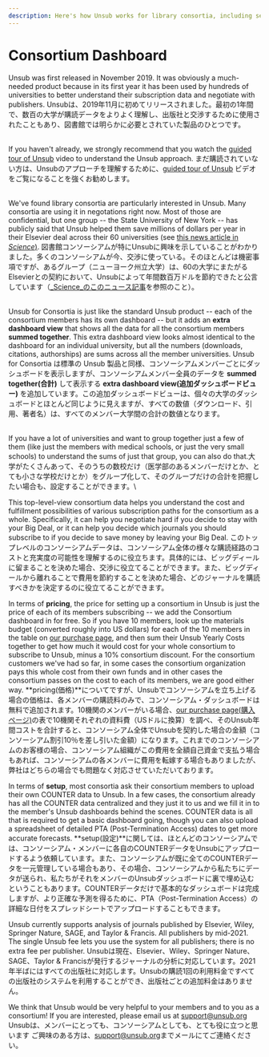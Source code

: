```yaml
---
description: Here's how Unsub works for library consortia, including setup and pricing(Unsubの図書館コンソーシアムでの利用方法、設定、価格について説明します。)
---
```


# Consortium Dashboard

Unsub was first released in November 2019. It was obviously a much-needed product because in its first year it has been used by hundreds of universities to better understand their subscription data and negotiate with publishers.
Unsubは、2019年11月に初めてリリースされました。最初の1年間で、数百の大学が購読データをよりよく理解し、出版社と交渉するために使用されたこともあり、図書館では明らかに必要とされていた製品のひとつです。

\
If you haven't already, we strongly recommend that you watch the [guided tour of Unsub](https://vimeo.com/420183913) video to understand the Unsub approach.
まだ購読されていない方は、Unsubのアプローチを理解するために、[guided tour of Unsub](https://vimeo.com/420183913) ビデオをご覧になることを強くお勧めします。

\
We've found library consortia are particularly interested in Unsub. Many consortia are using it in negotations right now. Most of those are confidential, but one group -- the State University of New York -- has publicly said that Unsub helped them save millions of dollars per year in their Elsevier deal across their 60 universities (see [this news article in _Science_)](https://www.sciencemag.org/news/2020/07/tool-saving-universities-millions-dollars-journal-subscriptions).
図書館コンソーシアムが特にUnsubに興味を示していることがわかりました。多くのコンソーシアムが今、交渉に使っている。そのほとんどは機密事項ですが、あるグループ（ニューヨーク州立大学）は、60の大学にまたがるElsevierとの契約において、Unsubによって年間数百万ドルを節約できたと公言しています（[_Science_のこのニュース記事](https://www.sciencemag.org/news/2020/07/tool-saving-universities-millions-dollars-journal-subscriptions)を参照のこと）。

\
Unsub for Consortia is just like the standard Unsub product -- each of the consortium members has its own dashboard -- but it adds an **extra dashboard view** that shows all the data for all the consortium members **summed together**. This extra dashboard view looks almost identical to the dashboard for an individual university, but all the numbers (downloads, citations, authorships) are sums across all the member universities.
Unsub for Consortia は標準の Unsub 製品と同様、コンソーシアムメンバーごとにダッシュボードを表示しますが、コンソーシアムメンバー全員のデータを **summed together(合計)** して表示する **extra dashboard view(追加ダッシュボードビュー)** を追加しています。この追加ダッシュボードビューは、個々の大学のダッシュボードとほとんど同じように見えますが、すべての数値（ダウンロード、引用、著者名）は、すべてのメンバー大学間の合計の数値となります。

\
If you have a lot of universities and want to group together just a few of them (like just the members with medical schools, or just the very small schools) to understand the sums of just that group, you can also do that.大学がたくさんあって、そのうちの数校だけ（医学部のあるメンバーだけとか、とても小さな学校だけとか）をグループ化して、そのグループだけの合計を把握したい場合も、設定することができます。\


This top-level-view consortium data helps you understand the cost and fulfillment possibilities of various subscription paths for the consortium as a whole. Specifically, it can help you negotiate hard if you decide to stay with your Big Deal, or it can help you decide which journals you should subscribe to if you decide to save money by leaving your Big Deal.
このトップレベルのコンソーシアムデータは、コンソーシアム全体の様々な購読経路のコストと充実度の可能性を理解するのに役立ちます。具体的には、ビッグディールに留まることを決めた場合、交渉に役立てることができます。また、ビッグディールから離れることで費用を節約することを決めた場合、どのジャーナルを購読すべきかを決定するのに役立てることができます。

In terms of **pricing**, the price for setting up a consortium in Unsub is just the price of each of its members subscribing -- we add the Consortium dashboard in for free. So if you have 10 members, look up the materials budget (converted roughly into US dollars) for each of the 10 members in the table on [our purchase page](https://unsub.org/purchase), and then sum their Unsub Yearly Costs together to get how much it would cost for your whole consortium to subscribe to Unsub, minus a 10% consortium discount. For the consortium customers we've had so far, in some cases the consortium organization pays this whole cost from their own funds and in other cases the consortium passes on the cost to each of its members, we are good either way.
**pricing(価格)**についてですが、Unsubでコンソーシアムを立ち上げる場合の価格は、各メンバーの購読料のみで、コンソーシアム・ダッシュボードは無料で追加されます。10機関のメンバーがいる場合、[our purchase page(購入ページ)](https://unsub.org/purchase)の表で10機関それぞれの資料費（USドルに換算）を調べ、そのUnsub年間コストを合計すると、コンソーシアム全体でUnsubを契約した場合の金額（コンソーシアム割引10％を差し引いた金額）になります。これまでのコンソーシアムのお客様の場合、コンソーシアム組織がこの費用を全額自己資金で支払う場合もあれば、コンソーシアムの各メンバーに費用を転嫁する場合もありましたが、弊社はどちらの場合でも問題なく対応させていただいております。

In terms of **setup**, most consortia ask their consortium members to upload their own COUNTER data to Unsub. In a few cases, the consortium already has all the COUNTER data centralized and they just it to us and we fill it in to the member's Unsub dashboards behind the scenes. COUNTER data is all that is required to get a basic dashboard going, though you can also upload a spreadsheet of detailed PTA (Post-Termination Access) dates to get more accurate forecasts.
**setup(設定)**に関しては、ほとんどのコンソーシアムでは、コンソーシアム・メンバーに各自のCOUNTERデータをUnsubにアップロードするよう依頼しています。また、コンソーシアムが既に全てのCOUNTERデータを一元管理している場合もあり、その場合、コンソーシアムから私たちにデータが送られ、私たちがそれをメンバーのUnsubダッシュボードに裏で埋め込むということもあります。COUNTERデータだけで基本的なダッシュボードは完成しますが、より正確な予測を得るために、PTA（Post-Termination Access）の詳細な日付をスプレッドシートでアップロードすることもできます。

Unsub currently supports analysis of journals published by Elsevier, Wiley, Springer Nature, SAGE, and Taylor & Francis. All publishers by mid-2021. The single Unsub fee lets you use the system for all publishers; there is no extra fee per publisher.
Unsubは現在、Elsevier、Wiley、Springer Nature、SAGE、Taylor & Francisが発行するジャーナルの分析に対応しています。2021年半ばにはすべての出版社に対応します。Unsubの購読1回の利用料金ですべての出版社のシステムを利用することができ、出版社ごとの追加料金はありません。

We think that Unsub would be very helpful to your members and to you as a consortium! If you are interested, please email us at [support@unsub.org](mailto:support@unsub.org)
Unsubは、メンバーにとっても、コンソーシアムとしても、とても役に立つと思います ご興味のある方は、[support@unsub.org](mailto:support@unsub.org)までメールにてご連絡ください。
